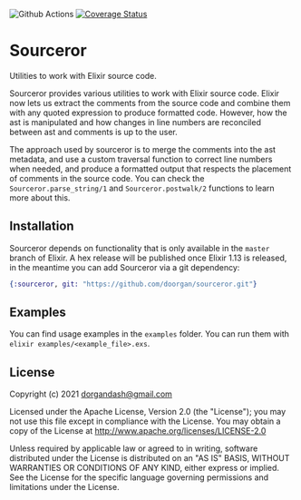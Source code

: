 ![Github Actions](https://github.com/doorgan/sourceror/actions/workflows/main.yml/badge.svg?branch=main)
[![Coverage Status](https://coveralls.io/repos/github/doorgan/sourceror/badge.svg?branch=main)](https://coveralls.io/github/doorgan/sourceror?branch=main)

# Sourceror

Utilities to work with Elixir source code.

<!-- MDOC !-->

Sourceror provides various utilities to work with Elixir source code. Elixir now
lets us extract the comments from the source code and combine them with any
quoted expression to produce formatted code. However, how the ast is manipulated
and how changes in line numbers are reconciled between ast and comments is up
to the user.

The approach used by sourceror is to merge the comments into the ast metadata,
and use a custom traversal function to correct line numbers when needed, and
produce a formatted output that respects the placement of comments in the source
code. You can check the `Sourceror.parse_string/1` and `Sourceror.postwalk/2`
functions to learn more about this.

## Installation

Sourceror depends on functionality that is only available in the `master` branch
of Elixir. A hex release will be published once Elixir 1.13 is released, in the
meantime you can add Sourceror via a git dependency:

```elixir
{:sourceror, git: "https://github.com/doorgan/sourceror.git"}
```

## Examples

You can find usage examples in the `examples` folder. You can run them with
`elixir examples/<example_file>.exs`.

## License

Copyright (c) 2021 dorgandash@gmail.com

Licensed under the Apache License, Version 2.0 (the "License"); you may not use this file except in compliance with the License. You may obtain a copy of the License at http://www.apache.org/licenses/LICENSE-2.0

Unless required by applicable law or agreed to in writing, software distributed under the License is distributed on an "AS IS" BASIS, WITHOUT WARRANTIES OR CONDITIONS OF ANY KIND, either express or implied. See the License for the specific language governing permissions and limitations under the License.
